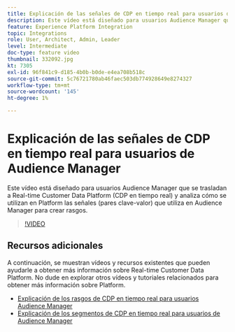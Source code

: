 ```yaml
---
title: Explicación de las señales de CDP en tiempo real para usuarios de Audience Manager
description: Este vídeo está diseñado para usuarios Audience Manager que se trasladan a Real-time Customer Data Platform (CDP en tiempo real) y analiza cómo se utilizan en Platform las señales (pares clave-valor) que utiliza en Audience Manager para crear rasgos.
feature: Experience Platform Integration
topic: Integrations
role: User, Architect, Admin, Leader
level: Intermediate
doc-type: feature video
thumbnail: 332092.jpg
kt: 7305
exl-id: 96f841c9-d185-4b0b-b0de-e4ea708b518c
source-git-commit: 5c76721780ab46faec503db774928649e8274327
workflow-type: tm+mt
source-wordcount: '145'
ht-degree: 1%

---
```


# Explicación de las señales de CDP en tiempo real para usuarios de Audience Manager

Este vídeo está diseñado para usuarios Audience Manager que se trasladan a Real-time Customer Data Platform (CDP en tiempo real) y analiza cómo se utilizan en Platform las señales (pares clave-valor) que utiliza en Audience Manager para crear rasgos.

>[!VIDEO](https://video.tv.adobe.com/v/332092/?quality=12&learn=on)

## Recursos adicionales

A continuación, se muestran vídeos y recursos existentes que pueden ayudarle a obtener más información sobre Real-time Customer Data Platform. No dude en explorar otros vídeos y tutoriales relacionados para obtener más información sobre Platform.

* [Explicación de los rasgos de CDP en tiempo real para usuarios Audience Manager](https://experienceleague.adobe.com/docs/audience-manager-learn/tutorials/other-integrations/integrating-with-rtcdp/rtcdp-traits-for-aam-users.html?lang=en#other-integrations)
* [Explicación de los segmentos de CDP en tiempo real para usuarios de Audience Manager](https://experienceleague.adobe.com/docs/audience-manager-learn/tutorials/other-integrations/integrating-with-rtcdp/rtcdp-segments-for-aam-users.html?lang=en#other-integrations)
